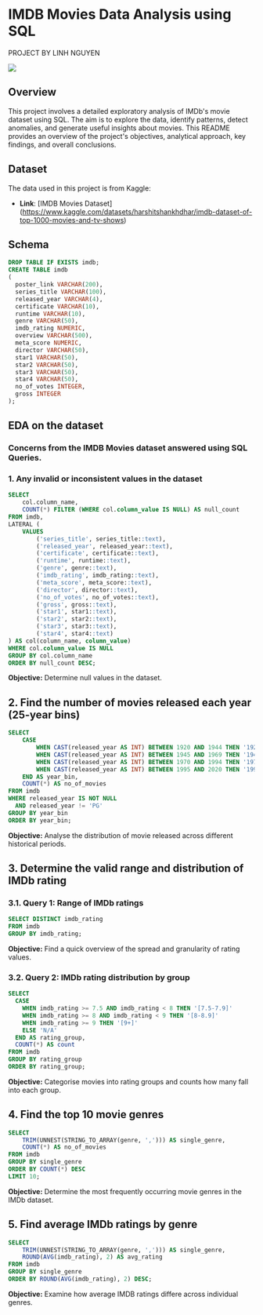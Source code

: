 # IMDB Movies Data Analysis using SQL
PROJECT BY LINH NGUYEN

![](https://upload.wikimedia.org/wikipedia/commons/thumb/6/69/IMDB_Logo_2016.svg/1200px-IMDB_Logo_2016.svg.png)

## Overview
This project involves a detailed exploratory analysis of IMDb's movie dataset using SQL. The aim is to explore the data, identify patterns, detect anomalies, and generate useful insights about movies. This README provides an overview of the project's objectives, analytical approach, key findings, and overall conclusions.

## Dataset
The data used in this project is from Kaggle:
- **Link**: [IMDB Movies Dataset] (https://www.kaggle.com/datasets/harshitshankhdhar/imdb-dataset-of-top-1000-movies-and-tv-shows)

## Schema

```sql
DROP TABLE IF EXISTS imdb;
CREATE TABLE imdb
(
  poster_link VARCHAR(200),
  series_title VARCHAR(100),
  released_year VARCHAR(4),
  certificate VARCHAR(10),
  runtime VARCHAR(10),
  genre VARCHAR(50),
  imdb_rating NUMERIC,
  overview VARCHAR(500),
  meta_score NUMERIC,
  director VARCHAR(50),
  star1 VARCHAR(50),
  star2 VARCHAR(50),
  star3 VARCHAR(50),
  star4 VARCHAR(50),
  no_of_votes INTEGER,
  gross INTEGER
);
```
## EDA on the dataset
### Concerns from the IMDB Movies dataset answered using SQL Queries.
### 1. Any invalid or inconsistent values in the dataset

```sql
SELECT 
    col.column_name, 
    COUNT(*) FILTER (WHERE col.column_value IS NULL) AS null_count
FROM imdb,
LATERAL (
    VALUES
        ('series_title', series_title::text),
        ('released_year', released_year::text),
        ('certificate', certificate::text),
        ('runtime', runtime::text),
        ('genre', genre::text),
        ('imdb_rating', imdb_rating::text),
        ('meta_score', meta_score::text),
        ('director', director::text),
        ('no_of_votes', no_of_votes::text),
        ('gross', gross::text),
        ('star1', star1::text),
        ('star2', star2::text),
        ('star3', star3::text),
        ('star4', star4::text)
) AS col(column_name, column_value)
WHERE col.column_value IS NULL
GROUP BY col.column_name
ORDER BY null_count DESC;
```
**Objective:** Determine null values in the dataset.

## 2. Find the number of movies released each year (25-year bins)

```sql
SELECT
    CASE 
        WHEN CAST(released_year AS INT) BETWEEN 1920 AND 1944 THEN '1920–1944'
        WHEN CAST(released_year AS INT) BETWEEN 1945 AND 1969 THEN '1945–1969'
        WHEN CAST(released_year AS INT) BETWEEN 1970 AND 1994 THEN '1970–1994'
        WHEN CAST(released_year AS INT) BETWEEN 1995 AND 2020 THEN '1995–2020'
    END AS year_bin,
    COUNT(*) AS no_of_movies
FROM imdb
WHERE released_year IS NOT NULL 
  AND released_year != 'PG'
GROUP BY year_bin
ORDER BY year_bin;
```
**Objective:** Analyse the distribution of movie released across different historical periods.

## 3. Determine the valid range and distribution of IMDb rating

### 3.1. Query 1: Range of IMDb ratings

```sql
SELECT DISTINCT imdb_rating
FROM imdb
GROUP BY imdb_rating;
```
**Objective:** Find a quick overview of the spread and granularity of rating values.

### 3.2. Query 2: IMDb rating distribution by group

```sql
SELECT 
  CASE 
    WHEN imdb_rating >= 7.5 AND imdb_rating < 8 THEN '[7.5-7.9]'
    WHEN imdb_rating >= 8 AND imdb_rating < 9 THEN '[8-8.9]'
    WHEN imdb_rating >= 9 THEN '[9+]'
    ELSE 'N/A'
  END AS rating_group,
  COUNT(*) AS count
FROM imdb
GROUP BY rating_group
ORDER BY rating_group;
```
**Objective:** Categorise movies into rating groups and counts how many fall into each group.

## 4. Find the top 10 movie genres

```sql
SELECT
    TRIM(UNNEST(STRING_TO_ARRAY(genre, ','))) AS single_genre,
    COUNT(*) AS no_of_movies
FROM imdb
GROUP BY single_genre
ORDER BY COUNT(*) DESC
LIMIT 10;
```
**Objective:** Determine the most frequently occurring movie genres in the IMDb dataset.

## 5. Find average IMDb ratings by genre

```sql
SELECT
    TRIM(UNNEST(STRING_TO_ARRAY(genre, ','))) AS single_genre,
    ROUND(AVG(imdb_rating), 2) AS avg_rating
FROM imdb
GROUP BY single_genre
ORDER BY ROUND(AVG(imdb_rating), 2) DESC;
```
**Objective:** Examine how average IMDB ratings differe across individual genres.



